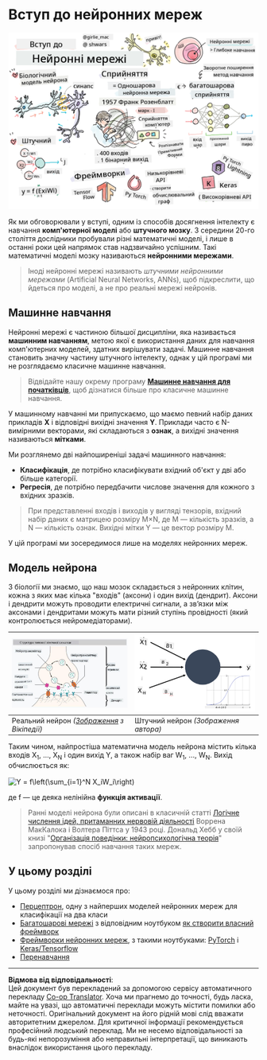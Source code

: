 <!--
CO_OP_TRANSLATOR_METADATA:
{
  "original_hash": "5abc5f7978919be90cd313f0c20e8228",
  "translation_date": "2025-09-07T14:37:56+00:00",
  "source_file": "lessons/3-NeuralNetworks/README.md",
  "language_code": "uk"
}
-->
# Вступ до нейронних мереж

![Резюме змісту "Вступ до нейронних мереж" у вигляді малюнка](../../../../translated_images/ai-neuralnetworks.1c687ae40bc86e834f497844866a26d3e0886650a67a4bbe29442e2f157d3b18.uk.png)

Як ми обговорювали у вступі, одним із способів досягнення інтелекту є навчання **комп'ютерної моделі** або **штучного мозку**. З середини 20-го століття дослідники пробували різні математичні моделі, і лише в останні роки цей напрямок став надзвичайно успішним. Такі математичні моделі мозку називаються **нейронними мережами**.

> Іноді нейронні мережі називають *штучними нейронними мережами* (Artificial Neural Networks, ANNs), щоб підкреслити, що йдеться про моделі, а не про реальні мережі нейронів.

## Машинне навчання

Нейронні мережі є частиною більшої дисципліни, яка називається **машинним навчанням**, метою якої є використання даних для навчання комп'ютерних моделей, здатних вирішувати задачі. Машинне навчання становить значну частину штучного інтелекту, однак у цій програмі ми не розглядаємо класичне машинне навчання.

> Відвідайте нашу окрему програму **[Машинне навчання для початківців](http://github.com/microsoft/ml-for-beginners)**, щоб дізнатися більше про класичне машинне навчання.

У машинному навчанні ми припускаємо, що маємо певний набір даних прикладів **X** і відповідні вихідні значення **Y**. Приклади часто є N-вимірними векторами, які складаються з **ознак**, а вихідні значення називаються **мітками**.

Ми розглянемо дві найпоширеніші задачі машинного навчання:

* **Класифікація**, де потрібно класифікувати вхідний об'єкт у дві або більше категорії.
* **Регресія**, де потрібно передбачити числове значення для кожного з вхідних зразків.

> При представленні входів і виходів у вигляді тензорів, вхідний набір даних є матрицею розміру M×N, де M — кількість зразків, а N — кількість ознак. Вихідні мітки Y — це вектор розміру M.

У цій програмі ми зосередимося лише на моделях нейронних мереж.

## Модель нейрона

З біології ми знаємо, що наш мозок складається з нейронних клітин, кожна з яких має кілька "входів" (аксони) і один вихід (дендрит). Аксони і дендрити можуть проводити електричні сигнали, а зв’язки між аксонами і дендритами можуть мати різний ступінь провідності (який контролюється нейромедіаторами).

![Модель нейрона](../../../../translated_images/synapse-wikipedia.ed20a9e4726ea1c6a3ce8fec51c0b9bec6181946dca0fe4e829bc12fa3bacf01.uk.jpg) | ![Модель нейрона](../../../../translated_images/artneuron.1a5daa88d20ebe6f5824ddb89fba0bdaaf49f67e8230c1afbec42909df1fc17e.uk.png)
----|----
Реальний нейрон *([Зображення](https://en.wikipedia.org/wiki/Synapse#/media/File:SynapseSchematic_lines.svg) з Вікіпедії)* | Штучний нейрон *(Зображення автора)*

Таким чином, найпростіша математична модель нейрона містить кілька входів X<sub>1</sub>, ..., X<sub>N</sub> і один вихід Y, а також набір ваг W<sub>1</sub>, ..., W<sub>N</sub>. Вихід обчислюється як:

<img src="images/netout.png" alt="Y = f\left(\sum_{i=1}^N X_iW_i\right)" width="131" height="53" align="center"/>

де f — це деяка нелінійна **функція активації**.

> Ранні моделі нейрона були описані в класичній статті [Логічне числення ідей, притаманних нервовій діяльності](https://www.cs.cmu.edu/~./epxing/Class/10715/reading/McCulloch.and.Pitts.pdf) Воррена МакКалока і Волтера Піттса у 1943 році. Дональд Хебб у своїй книзі "[Організація поведінки: нейропсихологічна теорія](https://books.google.com/books?id=VNetYrB8EBoC)" запропонував спосіб навчання таких мереж.

## У цьому розділі

У цьому розділі ми дізнаємося про:
* [Перцептрон](03-Perceptron/README.md), одну з найперших моделей нейронних мереж для класифікації на два класи
* [Багатошарові мережі](04-OwnFramework/README.md) з відповідним ноутбуком [як створити власний фреймворк](04-OwnFramework/OwnFramework.ipynb)
* [Фреймворки нейронних мереж](05-Frameworks/README.md), з такими ноутбуками: [PyTorch](05-Frameworks/IntroPyTorch.ipynb) і [Keras/Tensorflow](05-Frameworks/IntroKerasTF.ipynb)
* [Перенавчання](../../../../lessons/3-NeuralNetworks/05-Frameworks)

---

**Відмова від відповідальності**:  
Цей документ був перекладений за допомогою сервісу автоматичного перекладу [Co-op Translator](https://github.com/Azure/co-op-translator). Хоча ми прагнемо до точності, будь ласка, майте на увазі, що автоматичні переклади можуть містити помилки або неточності. Оригінальний документ на його рідній мові слід вважати авторитетним джерелом. Для критичної інформації рекомендується професійний людський переклад. Ми не несемо відповідальності за будь-які непорозуміння або неправильні інтерпретації, що виникають внаслідок використання цього перекладу.